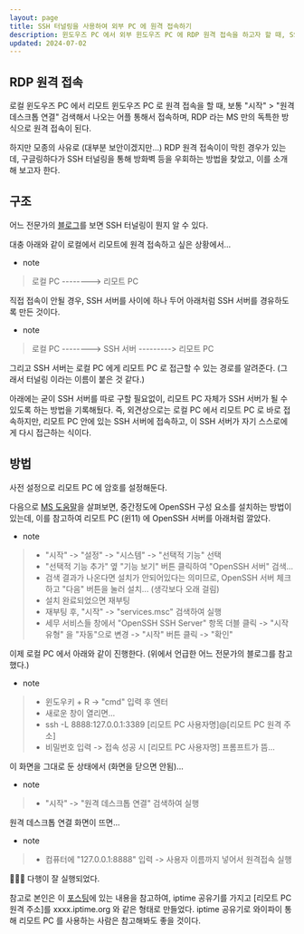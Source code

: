 ```yaml
---
layout: page
title: SSH 터널링을 사용하여 외부 PC 에 원격 접속하기
description: 윈도우즈 PC 에서 외부 윈도우즈 PC 에 RDP 원격 접속을 하고자 할 때, SSH 터널링을 통해 방화벽 등 우회하는 방법
updated: 2024-07-02
---
```


## RDP 원격 접속

로컬 윈도우즈 PC 에서 리모트 윈도우즈 PC 로 원격 접속을 할 때, 보통 "시작" > "원격 데스크톱 연결" 검색해서 나오는 어플 통해서 접속하며, RDP 라는 MS 만의 독특한 방식으로 원격 접속이 된다.

하지만 모종의 사유로 (대부분 보안이겠지만...) RDP 원격 접속이이 막힌 경우가 있는데, 구글링하다가 SSH 터널링을 통해 방화벽 등을 우회하는 방법을 찾았고, 이를 소개해 보고자 한다.

## 구조

어느 전문가의 [블로그](https://omoknooni.tistory.com/m/73)를 보면 SSH 터널링이 뭔지 알 수 있다.

대충 아래와 같이 로컬에서 리모트에 원격 접속하고 싶은 상황에서...

- note
> 로컬 PC --------> 리모트 PC

직접 접속이 안될 경우, SSH 서버를 사이에 하나 두어 아래처럼 SSH 서버를 경유하도록 만든 것이다. 

- note
> 로컬 PC --------> SSH 서버 ---------> 리모트 PC

그리고 SSH 서버는 로컬 PC 에게 리모트 PC 로 접근할 수 있는 경로를 알려준다. (그래서 터널링 이라는 이름이 붙은 것 같다.)

아래에는 굳이 SSH 서버를 따로 구할 필요없이, 리모트 PC 자체가 SSH 서버가 될 수 있도록 하는 방법을 기록해뒀다. 즉, 외견상으로는 로컬 PC 에서 리모트 PC 로 바로 접속하지만, 리모트 PC 안에 있는 SSH 서버에 접속하고, 이 SSH 서버가 자기 스스로에게 다시 접근하는 식이다.

## 방법

사전 설정으로 리모트 PC 에 암호를 설정해둔다.

다음으로 [MS 도움말](https://learn.microsoft.com/ko-kr/windows-server/administration/openssh/openssh_install_firstuse?tabs=gui)을 살펴보면, 중간정도에 OpenSSH 구성 요소를 설치하는 방법이 있는데, 이를 참고하여 리모트 PC (윈11) 에 OpenSSH 서버를 아래처럼 깔았다.

- note
> - "시작" -> "설정" -> "시스템" -> "선택적 기능" 선택
> - "선택적 기능 추가" 옆 "기능 보기" 버튼 클릭하여 "OpenSSH 서버" 검색...
> - 검색 결과가 나온다면 설치가 안되어있다는 의미므로, OpenSSH 서버 체크하고 "다음" 버튼을 눌러 설치... (생각보다 오래 걸림)
> - 설치 완료되었으면 재부팅
> - 재부팅 후, "시작" -> "services.msc" 검색하여 실행
> - 세무 서비스들 창에서 "OpenSSH SSH Server" 항목 더블 클릭 -> "시작 유형" 을 "자동"으로 변경 -> "시작" 버튼 클릭 -> "확인"

이제 로컬 PC 에서 아래와 같이 진행한다. (위에서 언급한 어느 전문가의 블로그를 참고했다.)

- note
> - 윈도우키 + R -> "cmd" 입력 후 엔터
> - 새로운 창이 열리면... 
> - ssh -L 8888:127.0.0.1:3389 [리모트 PC 사용자명]@[리모트 PC 원격 주소]
> - 비밀번호 입력 -> 접속 성공 시 [리모트 PC 사용자명] 프롬프트가 뜸...

이 화면을 그대로 둔 상태에서 (화면을 닫으면 안됨)...

- note
> - "시작" -> "원격 데스크톱 연결" 검색하여 실행

원격 데스크톱 연결 화면이 뜨면...

- note
> - 컴퓨터에 "127.0.0.1:8888" 입력 -> 사용자 이름까지 넣어서 원격접속 실행

👏👏👏 다행이 잘 실행되었다.

참고로 본인은 이 [포스팅](/post/install-domestic-server-with-smarphone-or-tablet)에 있는 내용을 참고하여, iptime 공유기를 가지고 [리모트 PC 원격 주소]를 xxxx.iptime.org 와 같은 형태로 만들었다. iptime 공유기로 와이파이 통해 리모트 PC 를 사용하는 사람은 참고해봐도 좋을 것이다.
